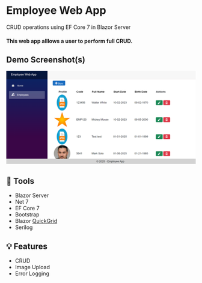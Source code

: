 # Employee Web App
CRUD operations using EF Core 7 in Blazor Server
#### This web app alllows a user to perform full CRUD.
## Demo Screenshot(s) 
![screenshot](https://github.com/adamsdev01/EmployeeWebApp/blob/main/Screenshot%202025-01-06%20195012.png)


## 🧰 Tools
  - Blazor Server
  - Net 7
  - EF Core 7
  - Bootstrap
  - Blazor [QuickGrid](https://aspnet.github.io/quickgridsamples/)
  - Serilog

## 💡 Features
- CRUD
- Image Upload
- Error Logging
